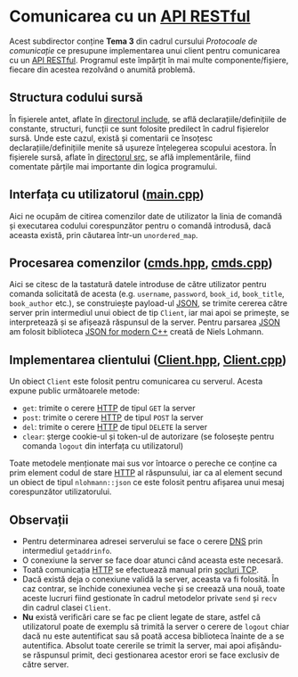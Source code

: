[include]: include/
[src]: src/

[main-cpp]: src/main.cpp

[cmds-hpp]: include/cmds.hpp
[cmds-cpp]: src/cmds.cpp

[Client-hpp]: include/Client.hpp
[Client-cpp]: src/Client.cpp

[rest]: https://en.wikipedia.org/wiki/Representational_state_transfer
[json]: https://en.wikipedia.org/wiki/JSON
[nlohmann-json]: https://github.com/nlohmann/json
[http]: https://en.wikipedia.org/wiki/Hypertext_Transfer_Protocol
[tcp-socket]: https://en.wikipedia.org/wiki/Network_socket
[dns]: https://en.wikipedia.org/wiki/Domain_Name_System

# Comunicarea cu un [API RESTful][rest]
Acest subdirector conține **Tema 3** din cadrul cursului _Protocoale de comunicație_ ce presupune implementarea unui client pentru comunicarea cu un [API RESTful][rest].
Programul este împărțit în mai multe componente/fișiere, fiecare din acestea rezolvând o anumită problemă.

## Structura codului sursă
În fișierele antet, aflate în [directorul include][include], se află declarațiile/definițiile de constante, structuri, funcții ce sunt folosite predilect în cadrul fișierelor sursă. Unde este cazul, există și comentarii ce însoțesc declarațiile/definițiile menite să ușureze înțelegerea scopului acestora.
În fișierele sursă, aflate în [directorul src][src], se află implementările, fiind comentate părțile mai importante din logica programului.

## Interfața cu utilizatorul ([main.cpp][main-cpp])
Aici ne ocupăm de citirea comenzilor date de utilizator la linia de comandă și executarea codului corespunzător pentru o comandă introdusă, dacă aceasta există, prin căutarea într-un `unordered_map`.

## Procesarea comenzilor ([cmds.hpp][cmds-hpp], [cmds.cpp][cmds-cpp])
Aici se citesc de la tastatură datele introduse de către utilizator pentru comanda solicitată de acesta (e.g. `username`, `password`, `book_id`, `book_title`, `book_author` etc.), se construiește payload-ul [JSON][json], se trimite cererea către server prin intermediul unui obiect de tip `Client`, iar mai apoi se primește, se interpretează și se afișează răspunsul de la server. Pentru parsarea [JSON][json] am folosit biblioteca [JSON for modern C++][nlohmann-json] creată de Niels Lohmann.

## Implementarea clientului ([Client.hpp][Client-hpp], [Client.cpp][Client-cpp])
Un obiect `Client` este folosit pentru comunicarea cu serverul. Acesta expune public următoarele metode:
+ `get`: trimite o cerere [HTTP][http] de tipul `GET` la server
+ `post`: trimite o cerere [HTTP][http] de tipul `POST` la server
+ `del`: trimite o cerere [HTTP][http] de tipul `DELETE` la server
+ `clear`: șterge cookie-ul și token-ul de autorizare (se folosește pentru comanda `logout` din interfața cu utilizatorul)

Toate metodele menționate mai sus vor întoarce o pereche ce conține ca prim element codul de stare [HTTP][http] al răspunsului, iar ca al element secund un obiect de tipul `nlohmann::json` ce este folosit pentru afișarea unui mesaj corespunzător utilizatorului.

## Observații
+ Pentru determinarea adresei serverului se face o cerere [DNS][dns] prin intermediul `getaddrinfo`.
+ O conexiune la server se face doar atunci când aceasta este necesară.
+ Toată comunicația [HTTP][http] se efectuează manual prin [socluri TCP][tcp-socket].
+ Dacă există deja o conexiune validă la server, aceasta va fi folosită. În caz contrar, se închide conexiunea veche și se creează una nouă, toate aceste lucruri fiind gestionate în cadrul metodelor private `send` și `recv` din cadrul clasei `Client`.
+ **Nu** există verificări care se fac pe client legate de stare, astfel că utilizatorul poate de exemplu să trimită la server o cerere de `logout` chiar dacă nu este autentificat sau să poată accesa biblioteca înainte de a se autentifica. Absolut toate cererile se trimit la server, mai apoi afișându-se răspunsul primit, deci gestionarea acestor erori se face exclusiv de către server.
